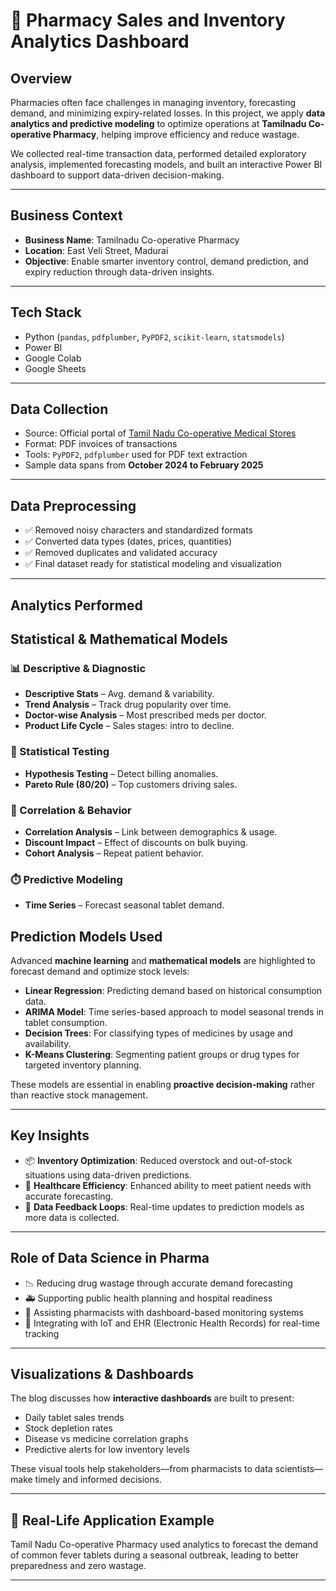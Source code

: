 # 💊 Pharmacy Sales and Inventory Analytics Dashboard


## Overview

Pharmacies often face challenges in managing inventory, forecasting demand, and minimizing expiry-related losses. In this project, we apply **data analytics and predictive modeling** to optimize operations at **Tamilnadu Co-operative Pharmacy**, helping improve efficiency and reduce wastage.

We collected real-time transaction data, performed detailed exploratory analysis, implemented forecasting models, and built an interactive Power BI dashboard to support data-driven decision-making.

---

## Business Context

- **Business Name**: Tamilnadu Co-operative Pharmacy  
- **Location**: East Veli Street, Madurai  
- **Objective**: Enable smarter inventory control, demand prediction, and expiry reduction through data-driven insights.

---

## Tech Stack

- Python (`pandas`, `pdfplumber`, `PyPDF2`, `scikit-learn`, `statsmodels`)
- Power BI
- Google Colab
- Google Sheets

---

## Data Collection

- Source: Official portal of [Tamil Nadu Co-operative Medical Stores](https://tncoopws.tn.gov.in/medicaljpc/usermanager/youLogin.jsp)
- Format: PDF invoices of transactions
- Tools: `PyPDF2`, `pdfplumber` used for PDF text extraction  
- Sample data spans from **October 2024 to February 2025**

---

## Data Preprocessing

- ✅ Removed noisy characters and standardized formats
- ✅ Converted data types (dates, prices, quantities)
- ✅ Removed duplicates and validated accuracy
- ✅ Final dataset ready for statistical modeling and visualization

---

## Analytics Performed

##  Statistical & Mathematical Models 

### 📊 Descriptive & Diagnostic
- **Descriptive Stats** – Avg. demand & variability.
- **Trend Analysis** – Track drug popularity over time.
- **Doctor-wise Analysis** – Most prescribed meds per doctor.
- **Product Life Cycle** – Sales stages: intro to decline.

### 🧪 Statistical Testing
- **Hypothesis Testing** – Detect billing anomalies.
- **Pareto Rule (80/20)** – Top customers driving sales.

### 🔄 Correlation & Behavior
- **Correlation Analysis** – Link between demographics & usage.
- **Discount Impact** – Effect of discounts on bulk buying.
- **Cohort Analysis** – Repeat patient behavior.

### ⏱️ Predictive Modeling
- **Time Series** – Forecast seasonal tablet demand.


##  Prediction Models Used

Advanced **machine learning** and **mathematical models** are highlighted to forecast demand and optimize stock levels:

- **Linear Regression**: Predicting demand based on historical consumption data.
- **ARIMA Model**: Time series-based approach to model seasonal trends in tablet consumption.
- **Decision Trees**: For classifying types of medicines by usage and availability.
- **K-Means Clustering**: Segmenting patient groups or drug types for targeted inventory planning.

These models are essential in enabling **proactive decision-making** rather than reactive stock management.

---

##  Key Insights

- 📦 **Inventory Optimization**: Reduced overstock and out-of-stock situations using data-driven predictions.
- 🏥 **Healthcare Efficiency**: Enhanced ability to meet patient needs with accurate forecasting.
- 🔁 **Data Feedback Loops**: Real-time updates to prediction models as more data is collected.

---

##  Role of Data Science in Pharma

- 📉 Reducing drug wastage through accurate demand forecasting
- 🚑 Supporting public health planning and hospital readiness
- 🧾 Assisting pharmacists with dashboard-based monitoring systems
- 🔄 Integrating with IoT and EHR (Electronic Health Records) for real-time tracking

---

##  Visualizations & Dashboards

The blog discusses how **interactive dashboards** are built to present:
- Daily tablet sales trends
- Stock depletion rates
- Disease vs medicine correlation graphs
- Predictive alerts for low inventory levels

These visual tools help stakeholders—from pharmacists to data scientists—make timely and informed decisions.

---

## 🧾 Real-Life Application Example

Tamil Nadu Co-operative Pharmacy used analytics to forecast the demand of common fever tablets during a seasonal outbreak, leading to better preparedness and zero wastage.

---
